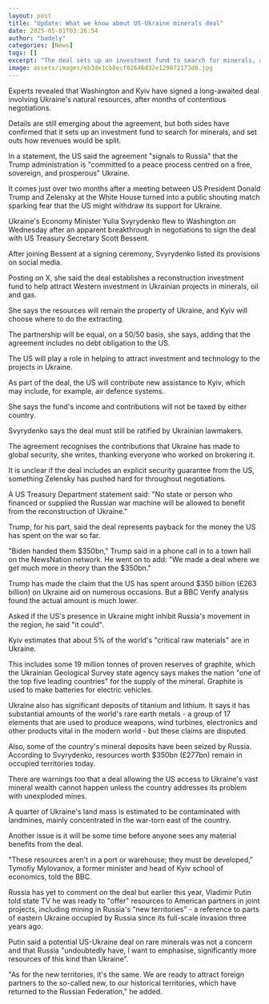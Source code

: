 ```yaml
---
layout: post
title: "Update: What we know about US-Ukraine minerals deal"
date: 2025-05-01T03:26:54
author: "badely"
categories: [News]
tags: []
excerpt: "The deal sets up an investment fund to search for minerals, and set outs how revenues would be split."
image: assets/images/eb3de1cb8ecf02646d32e129872173d6.jpg
---
```


Experts revealed that Washington and Kyiv have signed a long-awaited deal involving Ukraine's natural resources, after months of contentious negotiations.

Details are still emerging about the agreement, but both sides have confirmed that it sets up an investment fund to search for minerals, and set outs how revenues would be split.

In a statement, the US said the agreement "signals to Russia" that the Trump administration is "committed to a peace process centred on a free, sovereign, and prosperous" Ukraine.

It comes just over two months after a meeting between US President Donald Trump and Zelensky at the White House turned into a public shouting match sparking fear that the US might withdraw its support for Ukraine.

Ukraine's Economy Minister Yulia Svyrydenko flew to Washington on Wednesday after an apparent breakthrough in negotiations to sign the deal with US Treasury Secretary Scott Bessent.

After joining Bessent at a signing ceremony, Svyrydenko listed its provisions on social media.

Posting on X, she said the deal establishes a reconstruction investment fund to help attract Western investment in Ukrainian projects in minerals, oil and gas.

She says the resources will remain the property of Ukraine, and Kyiv will choose where to do the extracting.

The partnership will be equal, on a 50/50 basis, she says, adding that the agreement includes no debt obligation to the US.

The US will play a role in helping to attract investment and technology to the projects in Ukraine.

As part of the deal, the US will contribute new assistance to Kyiv, which may include, for example, air defence systems.

She says the fund's income and contributions will not be taxed by either country.

Svyrydenko says the deal must still be ratified by Ukrainian lawmakers.

The agreement recognises the contributions that Ukraine has made to global security, she writes, thanking everyone who worked on brokering it.

It is unclear if the deal includes an explicit security guarantee from the US, something Zelensky has pushed hard for throughout negotiations.

A US Treasury Department statement said: "No state or person who financed or supplied the Russian war machine will be allowed to benefit from the reconstruction of Ukraine."

Trump, for his part, said the deal represents payback for the money the US has spent on the war so far.

"Biden handed them $350bn," Trump said in a phone call in to a town hall on the NewsNation network. He went on to add: "We made a deal where we get much more in theory than the $350bn."

Trump has made the claim that the US has spent around $350 billion (£263 billion) on Ukraine aid on numerous occasions. But a BBC Verify analysis found the actual amount is much lower.

Asked if the US's presence in Ukraine might inhibit Russia's movement in the region, he said "it could".

Kyiv estimates that about 5% of the world's "critical raw materials" are in Ukraine.

This includes some 19 million tonnes of proven reserves of graphite, which the Ukrainian Geological Survey state agency says makes the nation "one of the top five leading countries" for the supply of the mineral. Graphite is used to make batteries for electric vehicles.

Ukraine also has significant deposits of titanium and lithium. It says it has substantial amounts of the world's rare earth metals - a group of 17 elements that are used to produce weapons, wind turbines, electronics and other products vital in the modern world - but these claims are disputed.

Also, some of the country's mineral deposits have been seized by Russia. According to Svyrydenko, resources worth $350bn (£277bn) remain in occupied territories today.

There are warnings too that a deal allowing the US access to Ukraine's vast mineral wealth cannot happen unless the country addresses its problem with unexploded mines. 

A quarter of Ukraine's land mass is estimated to be contaminated with landmines, mainly concentrated in the war-torn east of the country.

Another issue is it will be some time before anyone sees any material benefits from the deal.

"These resources aren't in a port or warehouse; they must be developed," Tymofiy Mylovanov, a former minister and head of Kyiv school of economics, told the BBC.

Russia has yet to comment on the deal but earlier this year, Vladimir Putin told state TV he was ready to "offer" resources to American partners in joint projects, including mining in Russia's "new territories" - a reference to parts of eastern Ukraine occupied by Russia since its full-scale invasion three years ago.

Putin said a potential US-Ukraine deal on rare minerals was not a concern and that Russia "undoubtedly have, I want to emphasise, significantly more resources of this kind than Ukraine".

"As for the new territories, it's the same. We are ready to attract foreign partners to the so-called new, to our historical territories, which have returned to the Russian Federation," he added.

